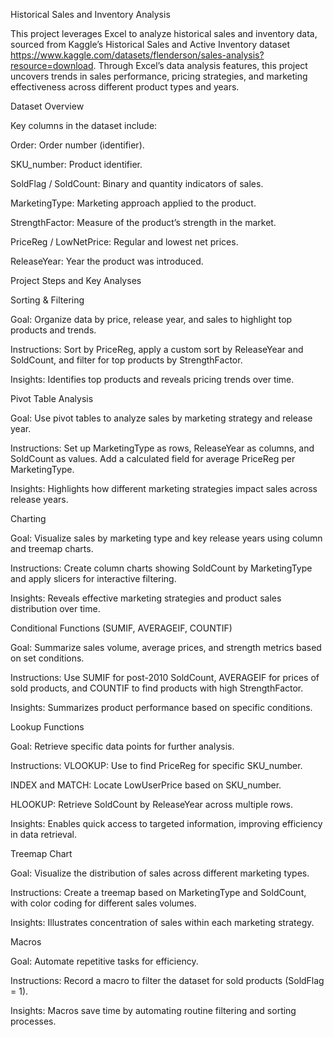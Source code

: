 Historical Sales and Inventory Analysis


This project leverages Excel to analyze historical sales and inventory data, sourced from Kaggle’s Historical Sales and Active Inventory dataset https://www.kaggle.com/datasets/flenderson/sales-analysis?resource=download. Through Excel’s data analysis features, this project uncovers trends in sales performance, pricing strategies, and marketing effectiveness across different product types and years.

Dataset Overview

Key columns in the dataset include:

Order: Order number (identifier).

SKU_number: Product identifier.

SoldFlag / SoldCount: Binary and quantity indicators of sales.

MarketingType: Marketing approach applied to the product.

StrengthFactor: Measure of the product’s strength in the market.

PriceReg / LowNetPrice: Regular and lowest net prices.

ReleaseYear: Year the product was introduced.

Project Steps and Key Analyses

Sorting & Filtering

Goal: Organize data by price, release year, and sales to highlight top products and trends.

Instructions: Sort by PriceReg, apply a custom sort by ReleaseYear and SoldCount, and filter for top products by StrengthFactor.

Insights: Identifies top products and reveals pricing trends over time.

Pivot Table Analysis

Goal: Use pivot tables to analyze sales by marketing strategy and release year.

Instructions: Set up MarketingType as rows, ReleaseYear as columns, and SoldCount as values. Add a calculated field for average PriceReg per MarketingType.

Insights: Highlights how different marketing strategies impact sales across release years.

Charting

Goal: Visualize sales by marketing type and key release years using column and treemap charts.

Instructions: Create column charts showing SoldCount by MarketingType and apply slicers for interactive filtering.

Insights: Reveals effective marketing strategies and product sales distribution over time.

Conditional Functions (SUMIF, AVERAGEIF, COUNTIF)

Goal: Summarize sales volume, average prices, and strength metrics based on set conditions.

Instructions: Use SUMIF for post-2010 SoldCount, AVERAGEIF for prices of sold products, and COUNTIF to find products with high StrengthFactor.

Insights: Summarizes product performance based on specific conditions.

Lookup Functions

Goal: Retrieve specific data points for further analysis.

Instructions:
VLOOKUP: Use to find PriceReg for specific SKU_number.

INDEX and MATCH: Locate LowUserPrice based on SKU_number.

HLOOKUP: Retrieve SoldCount by ReleaseYear across multiple rows.

Insights: Enables quick access to targeted information, improving efficiency in data retrieval.

Treemap Chart

Goal: Visualize the distribution of sales across different marketing types.

Instructions: Create a treemap based on MarketingType and SoldCount, with color coding for different sales volumes.

Insights: Illustrates concentration of sales within each marketing strategy.

Macros

Goal: Automate repetitive tasks for efficiency.

Instructions: Record a macro to filter the dataset for sold products (SoldFlag = 1). 

Insights: Macros save time by automating routine filtering and sorting processes.

